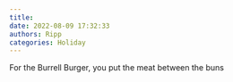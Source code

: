 ```yaml
---
title: 
date: 2022-08-09 17:32:33
authors: Ripp
categories: Holiday
---
```


 For the Burrell Burger, you put the meat between the buns